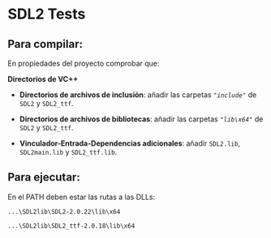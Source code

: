 # SDL2 Tests

## Para compilar:

En propiedades del proyecto comprobar que:

**Directorios de VC++**

- **Directorios de archivos de inclusión**: añadir las carpetas *`"include"`* de `SDL2` y `SDL2_ttf`.

- **Directorios de archivos de bibliotecas**: añadir las carpetas *`"lib\x64"`* de `SDL2` y `SDL2_ttf`.

- **Vinculador-Entrada-Dependencias adicionales**: añadir `SDL2.lib`, `SDL2main.lib` y `SDL2_ttf.lib`.

## Para ejecutar:

En el PATH deben estar las rutas a las DLLs:

```
...\SDL2lib\SDL2-2.0.22\lib\x64

...\SDL2lib\SDL2_ttf-2.0.18\lib\x64
```
